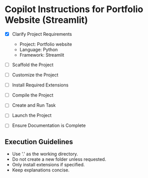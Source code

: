 # Copilot Instructions for Portfolio Website (Streamlit)

- [x] Clarify Project Requirements
  - Project: Portfolio website
  - Language: Python
  - Framework: Streamlit

- [ ] Scaffold the Project
- [ ] Customize the Project
- [ ] Install Required Extensions
- [ ] Compile the Project
- [ ] Create and Run Task
- [ ] Launch the Project
- [ ] Ensure Documentation is Complete

## Execution Guidelines
- Use '.' as the working directory.
- Do not create a new folder unless requested.
- Only install extensions if specified.
- Keep explanations concise.
